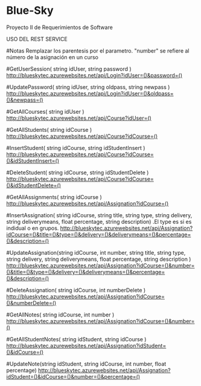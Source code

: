 # Blue-Sky
Proyecto II de Requerimientos de Software

USO DEL REST SERVICE


#Notas
Remplazar los parentesis por el parametro.
"number" se refiere al número de la asignación en un curso


#GetUserSession( string idUser, string password )
http://blueskytec.azurewebsites.net/api/Login?idUser=()&password=()


#UpdatePassword( string idUser, string oldpass, string newpass )
http://blueskytec.azurewebsites.net/api/Login?idUser=()&oldpass=()&newpass=()


#GetAllCourses( string idUser )
http://blueskytec.azurewebsites.net/api/Course?idUser=()


#GetAllStudents( string idCourse )
http://blueskytec.azurewebsites.net/api/Course?idCourse=()


#InsertStudent( string idCourse, string idStudentInsert )
http://blueskytec.azurewebsites.net/api/Course?idCourse=()&idStudentInsert=()


#DeleteStudent( string idCourse, string idStudentDelete )
http://blueskytec.azurewebsites.net/api/Course?idCourse=()&idStudentDelete=()


#GetAllAssignments( string idCourse )
http://blueskytec.azurewebsites.net/api/Assignation?idCourse=()


#InsertAssignation( string idCourse, string title, string type, string delivery, string deliverymeans, float percentage, string description) .El type es si es indidual o en grupos.
http://blueskytec.azurewebsites.net/api/Assignation?idCourse=()&title=()&type=()&delivery=()&deliverymeans=()&percentage=()&description=()


#UpdateAssignation(string idCourse, int number, string title, string type, string delivery, string deliverymeans, float percentage, string description ) 
http://blueskytec.azurewebsites.net/api/Assignation?idCourse=()&number=()&title=()&type=()&delivery=()&deliverymeans=()&percentage=()&description=()

#DeleteAssignation( string idCourse, int numberDelete )
http://blueskytec.azurewebsites.net/api/Assignation?idCourse=()&numberDelete=()


#GetAllNotes( string idCourse, int number )
http://blueskytec.azurewebsites.net/api/Assignation?idCourse=()&number=()


#GetAllStudentNotes( string idStudent, string idCourse ) 
http://blueskytec.azurewebsites.net/api/Assignation?idStudent=()&idCourse=()


#UpdateNote(string idStudent, string idCourse, int number, float percentage)
http://blueskytec.azurewebsites.net/api/Assignation?idStudent=()&idCourse=()&number=()&percentage=()
